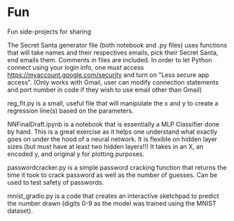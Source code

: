# Fun
Fun side-projects for sharing

The Secret Santa generator file (both notebook and .py files) uses functions that will take names and their respectives emails, pick their Secret Santa, end emails them. Comments in files are included. In order to let Python connect using your login info, one must access https://myaccount.google.com/security and turn on "Less secure app access". (Only works with Gmail, user can modify connection statements and port number in code if they wish to use email other than Gmail)

reg_fit.py is a small, useful file that will manipulate the x and y to create a regression line(s) based on the parameters.

NNFinalDraft.ipynb is a notebook that is essentially a MLP Classifier done by hand. This is a great exercise as it helps one understand what exactly goes on under the hood of a neural network. It is flexible on hidden layer sizes (but must have at least two hidden layers!!) It takes in an X, an encoded y, and original y for plotting purposes. 

passwordcracker.py is a simple password cracking function that returns the time it took to crack password as well as the number of guesses. Can be used to test safety of passwords.

mnist_gradio.py is a code that creates an interactive sketchpad to predict the number drawn (digits 0-9 as the model was trained using the MNIST dataset).
 
